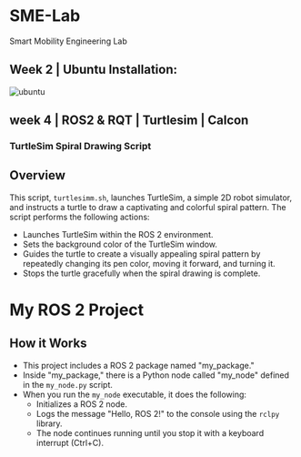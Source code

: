 # SME-Lab
Smart Mobility Engineering Lab

## Week 2 | Ubuntu Installation:
![ubuntu](https://github.com/Jamshid-Ganiev/SME-Lab/assets/84252587/c46a9103-bd95-4a68-93a9-0c072cbbf81d)

## week 4 | ROS2 & RQT | Turtlesim | Calcon
### TurtleSim Spiral Drawing Script
## Overview

This script, `turtlesimm.sh`, launches TurtleSim, a simple 2D robot simulator, and instructs a turtle to draw a captivating and colorful spiral pattern. 
The script performs the following actions:

- Launches TurtleSim within the ROS 2 environment.
- Sets the background color of the TurtleSim window.
- Guides the turtle to create a visually appealing spiral pattern by repeatedly changing its pen color, moving it forward, and turning it.
- Stops the turtle gracefully when the spiral drawing is complete.

# My ROS 2 Project

## How it Works
- This project includes a ROS 2 package named "my_package."
- Inside "my_package," there is a Python node called "my_node" defined in the `my_node.py` script.
- When you run the `my_node` executable, it does the following:
  - Initializes a ROS 2 node.
  - Logs the message "Hello, ROS 2!" to the console using the `rclpy` library.
  - The node continues running until you stop it with a keyboard interrupt (Ctrl+C).
